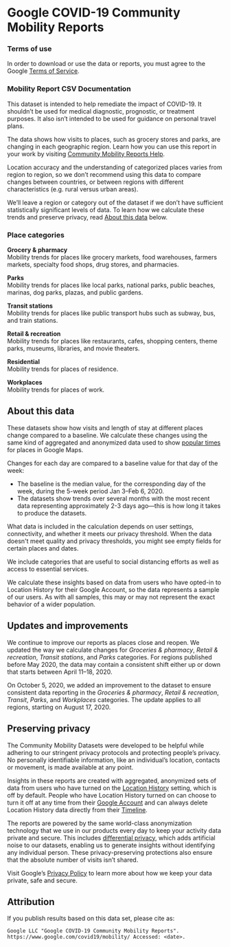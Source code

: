# Google COVID-19 Community Mobility Reports

### Terms of use
In order to download or use the data or reports, you must agree to the Google [Terms of Service](https://policies.google.com/terms).

### Mobility Report CSV Documentation
This dataset is intended to help remediate the impact of COVID-19. It shouldn’t be used for medical diagnostic, prognostic, or treatment purposes. It also isn’t intended to be used for guidance on personal travel plans.

The data shows how visits to places, such as grocery stores and parks, are changing in each geographic region. Learn how you can use this report in your work by visiting [Community Mobility Reports Help](https://support.google.com/covid19-mobility).

Location accuracy and the understanding of categorized places varies from region to region, so we don’t recommend using this data to compare changes between countries, or between regions with different characteristics (e.g. rural versus urban areas).

We’ll leave a region or category out of the dataset if we don’t have sufficient statistically significant levels of data. To learn how we calculate these trends and preserve privacy, read [About this data](#about-this-data) below.

### Place categories
**Grocery & pharmacy**<br/>Mobility trends for places like grocery markets, food warehouses, farmers markets, specialty food shops, drug stores, and pharmacies.

**Parks**<br/>Mobility trends for places like local parks, national parks, public beaches, marinas, dog parks, plazas, and public gardens.

**Transit stations**</br>Mobility trends for places like public transport hubs such as subway, bus, and train stations.

**Retail & recreation**<br/>Mobility trends for places like restaurants, cafes, shopping centers, theme parks, museums, libraries, and movie theaters.

**Residential**<br/>Mobility trends for places of residence.

**Workplaces**<br/>Mobility trends for places of work.

## About this data
These datasets show how visits and length of stay at different places change compared to a baseline. We calculate these changes using the same kind of aggregated and anonymized data used to show [popular times](https://support.google.com/business/answer/6263531) for places in Google Maps.

Changes for each day are compared to a baseline value for that day of the week:
- The baseline is the median value, for the corresponding day of the week, during the 5-week period Jan 3–Feb 6, 2020.
- The datasets show trends over several months with the most recent data representing approximately 2-3 days ago—this is how long it takes to produce the datasets.

What data is included in the calculation depends on user settings, connectivity, and whether it meets our privacy threshold. When the data doesn't meet quality and privacy thresholds, you might see empty fields for certain places and dates.

We include categories that are useful to social distancing efforts as well as access to essential services.

We calculate these insights based on data from users who have opted-in to Location History for their Google Account, so the data represents a sample of our users. As with all samples, this may or may not represent the exact behavior of a wider population.

## Updates and improvements
We continue to improve our reports as places close and reopen. We updated the way we calculate changes for *Groceries & pharmacy*, *Retail & recreation*, *Transit stations*, and *Parks* categories. For regions published before May 2020, the data may contain a consistent shift either up or down that starts between April 11–18, 2020.

On October 5, 2020, we added an improvement to the dataset to ensure consistent data reporting in the *Groceries & pharmacy*, *Retail & recreation*, *Transit*, *Parks*, and *Workplaces* categories. The update applies to all regions, starting on August 17, 2020.

## Preserving privacy
The Community Mobility Datasets were developed to be helpful while adhering to our stringent privacy protocols and protecting people’s privacy. No personally identifiable information, like an individual’s location, contacts or movement, is made available at any point.

Insights in these reports are created with aggregated, anonymized sets of data from users who have turned on the [Location History](https://support.google.com/accounts/answer/3118687) setting, which is off by default. People who have Location History turned on can choose to turn it off at any time from their [Google Account](https://myaccount.google.com/activitycontrols) and can always delete Location History data directly from their [Timeline](https://www.google.com/maps/timeline).

The reports are powered by the same world-class anonymization technology that we use in our products every day to keep your activity data private and secure. This includes [differential privacy](https://www.youtube.com/watch?v=FfAdemDkLsc&feature=youtu.be), which adds artificial noise to our datasets, enabling us to generate insights without identifying any individual person. These privacy-preserving protections also ensure that the absolute number of visits isn’t shared.

Visit Google’s [Privacy Policy](https://policies.google.com/privacy) to learn more about how we keep your data private, safe and secure.

## Attribution
If you publish results based on this data set, please cite as:<br/>
```
Google LLC "Google COVID-19 Community Mobility Reports".
https://www.google.com/covid19/mobility/ Accessed: <date>.
```
